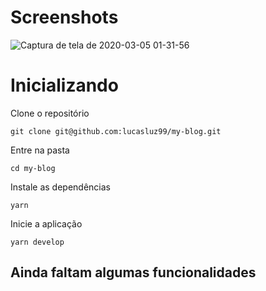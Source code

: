 # Screenshots

![Captura de tela de 2020-03-05 01-31-56](https://user-images.githubusercontent.com/53489804/75948106-52226780-5e81-11ea-9f35-5dc319a41543.png)

# Inicializando

 Clone o repositório

`git clone git@github.com:lucasluz99/my-blog.git`

 Entre na pasta

`cd my-blog`

 Instale as dependências

 `yarn`

 Inicie a aplicação

`yarn develop`


## Ainda faltam algumas funcionalidades